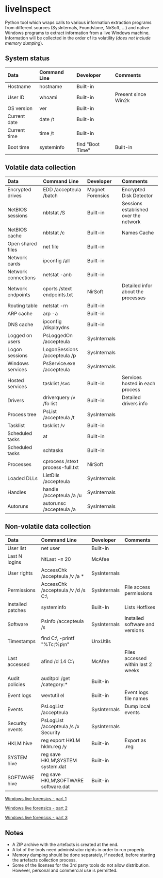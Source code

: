 liveInspect
===========
Python tool which wraps calls to various information extraction programs from different sources (SysInternals, Foundstone, NirSoft, ...) and native Windows programs to extract information from a live Windows machine. Information will be collected in the order of its volatility (*does not include memory dumping*).


System status
-------
|Data 	   |Command Line| Developer | Comments |
|:---------|:-----------|:----------|:---------|
|Hostname| 	hostname| 	Built-in ||
|User ID |	whoami| 	Built-in| 	Present since Win2k|
|OS version| 	ver| 	Built-in| |
|Current date| 	date /t| 	Built-in||
|Current time| 	time /t| 	Built-in||
|Boot time |	systeminfo | find "Boot Time"| 	Built-in|| 

Volatile data collection
-------
|Data 	   |Command Line| Developer | Comments |
|:---------|:-----------|:----------|:---------|
|Encrypted drives| EDD /accepteula /batch| Magnet Forensics| Encrypted Disk Detector|
|NetBIOS sessions| 	nbtstat /S| 	Built-in| 	Sessions established over the network|
|NetBIOS cache| 	nbtstat /c 	|Built-in| 	Names Cache|
|Open shared files| 	net file| 	Built-in||	
|Network cards| 	ipconfig /all| 	Built-in|| 
|Network connections| 	netstat -anb| 	Built-in ||
|Network endpoints 	|cports /stext endpoints.txt| 	NirSoft 	|Detailed infor about the processes|
|Routing table| 	netstat -rn| 	Built-in|| 
|ARP cache| 	arp -a| 	Built-in|| 
|DNS cache| 	ipconfig /displaydns| 	Built-in ||
|Logged on users| 	PsLoggedOn /accepteula| 	SysInternals|| 
|Logon sessions| 	LogonSessions /accepteula /p| 	SysInternals ||
|Windows services 	|PsService.exe /accepteula| 	SysInternals|| 
|Hosted services| 	tasklist /svc 	|Built-in| 	Services hosted in each process|
|Drivers 	|driverquery /v /fo list| 	Built-in| 	Detailed drivers info|
|Process tree| 	PsList /accepteula /t| 	SysInternals|| 
|Tasklist| 	tasklist /v| 	Built-in|| 
|Scheduled tasks| 	at 	|Built-in|| 
|Scheduled tasks| 	schtasks| 	Built-in|| 
|Processes 	|cprocess /stext process-full.txt| 	NirSoft|| 
|Loaded DLLs| 	ListDlls /accepteula| 	SysInternals ||
|Handles 	|handle /accepteula /a /u| 	SysInternals|| 
|Autoruns 	|autorunsc /accepteula /a| 	SysInternals|| 

Non-volatile data collection
-------
|Data 	   |Command Line| Developer | Comments |
|:---------|:-----------|:----------|:---------|
|User list| 	net user| 	Built-in|| 
|Last N logins| 	NtLast -n 20| 	McAfee ||
|User rights| 	AccessChk /accepteula /v /a *| 	SysInternals|| 
|Permissions| 	AccessChk /accepteula /v /d /s C:\ 	|SysInternals| 	File access permissions|
|Installed patches| 	systeminfo 	|Built-In| 	Lists Hotfixes|
|Software| 	PsInfo /accepteula /s| 	SysInternals| 	Installed software and versions|
|Timestamps| 	find C:\ -printf "%Tc;%p\n"| 	UnxUtils|| 
|Last accessed| 	afind /d 14 C:\ 	|McAfee 	|Files accessed within last 2 weeks|
|Audit policies| 	auditpol /get /category:* 	|Built-in|| 
|Event logs| 	wevtutil el| 	Built-in| 	Event logs file names|
|Events 	|PsLogList /accepteula| 	SysInternals| 	Dump local events|
|Security events| 	PsLogList /accepteula /s /x Security| 	SysInternals ||
|HKLM hive| 	reg export HKLM hklm.reg /y| 	Built-in| 	Export as .reg|
|SYSTEM hive| 	reg save HKLM\SYSTEM system.dat| 	Built-in|| 
|SOFTWARE hive| 	reg save HKLM\SOFTWARE software.dat| 	Built-in||

[Windows live forensics - part 1](http://cyberinc.co.uk/windows-live-forensics/)

[Windows live forensics - part 2](http://cyberinc.co.uk/windows-live-forensics-part-2/)

[Windows live forensics - part 3](http://cyberinc.co.uk/windows-live-forensics-part-3/)


Notes
-------

- A ZIP archive with the artefacts is created at the end.
- A lot of the tools need administrator rights in order to run properly.
- Memory dumping should be done separately, if needed, before starting the artefacts collection process.
- Some of the licenses for the 3rd party tools do not allow distribution. However, personal and commercial use is permitted.

